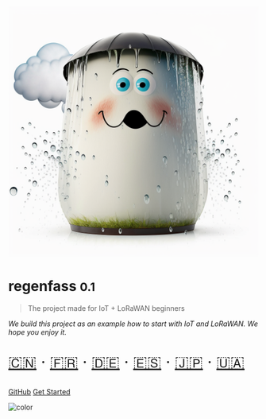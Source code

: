 <!-- _coverpage.md -->

![logo](_media/barrel.png ':size=400')

# regenfass <small>0.1</small>

> The project made for IoT + LoRaWAN beginners

*We build this project as an example how to start with IoT and LoRaWAN. We hope you enjoy it.*

<div style="font-size: 2rem">

[🇨🇳](README.zh-CN.md) ‧
[🇫🇷](README.fr.md) ‧
[🇩🇪](README.de.md) ‧
[🇪🇸](README.es.md) ‧
[🇯🇵](README.ja.md) ‧
[🇺🇦](README.uk.md)

</div>

[GitHub](https://github.com/ttnleipzig/regenfass)
[Get Started](#regenfass)

<!-- background color -->

![color](#fcfbfb)
